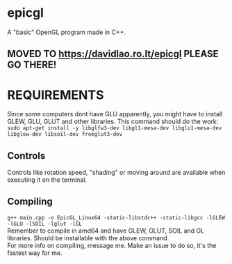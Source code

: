 # epicgl
A "basic" OpenGL program made in C++.
## MOVED TO https://davidlao.ro.lt/epicgl PLEASE GO THERE!

# REQUIREMENTS
Since some computers dont have GLU apparently, you might have to install GLEW, GLU, GLUT and other libraries. This command should do the work:
```sudo apt-get install -y libglfw3-dev libgl1-mesa-dev libglu1-mesa-dev libglew-dev libsoil-dev freeglut3-dev```

## Controls
Controls like rotation speed, "shading" or moving around are available when executing it on the terminal.

## Compiling
```g++ main.cpp -o EpicGL_Linux64 -static-libstdc++ -static-libgcc -lGLEW -lGLU -lSOIL -lglut -lGL```
<br>
Remember to compile in amd64 and have GLEW, GLUT, SOIL and GL libraries. Should be installable with the above command.<br>
For more info on compiling, message me. Make an issue to do so, it's the fastest way for me.

